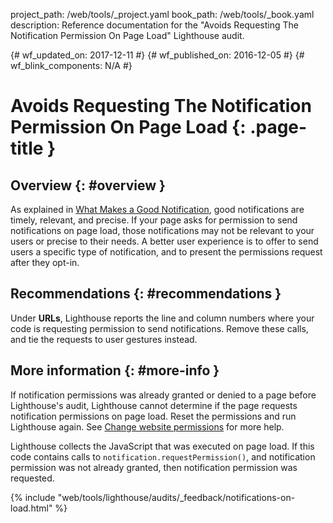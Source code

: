 project_path: /web/tools/_project.yaml
book_path: /web/tools/_book.yaml
description: Reference documentation for the "Avoids Requesting The Notification Permission On Page Load" Lighthouse audit.

{# wf_updated_on: 2017-12-11 #}
{# wf_published_on: 2016-12-05 #}
{# wf_blink_components: N/A #}

# Avoids Requesting The Notification Permission On Page Load  {: .page-title }

## Overview {: #overview }

As explained in [What Makes a Good Notification][good], good notifications are
timely, relevant, and precise. If your page asks for permission to send
notifications on page load, those notifications may not be relevant to your
users or precise to their needs. A better user experience is to offer to send
users a specific type of notification, and to present the permissions request
after they opt-in.

[good]: /web/fundamentals/push-notifications/

## Recommendations {: #recommendations }

Under **URLs**, Lighthouse reports the line and column numbers where your
code is requesting permission to send notifications. Remove these calls,
and tie the requests to user gestures instead.

## More information {: #more-info }

If notification permissions was already granted or denied to a page before
Lighthouse's audit, Lighthouse cannot determine if the page requests
notification permissions on page load. Reset the permissions and run
Lighthouse again. See [Change website permissions][help] for more help.

Lighthouse collects the JavaScript that was executed on page load. If this
code contains calls to `notification.requestPermission()`, and notification
permission was not already granted, then notification permission was requested.

[help]: https://support.google.com/chrome/answer/6148059


{% include "web/tools/lighthouse/audits/_feedback/notifications-on-load.html" %}
